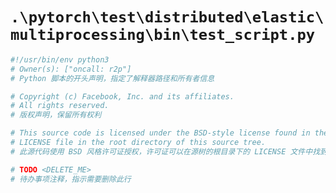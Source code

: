 # `.\pytorch\test\distributed\elastic\multiprocessing\bin\test_script.py`

```py
#!/usr/bin/env python3
# Owner(s): ["oncall: r2p"]
# Python 脚本的开头声明，指定了解释器路径和所有者信息

# Copyright (c) Facebook, Inc. and its affiliates.
# All rights reserved.
# 版权声明，保留所有权利

# This source code is licensed under the BSD-style license found in the
# LICENSE file in the root directory of this source tree.
# 此源代码使用 BSD 风格许可证授权，许可证可以在源树的根目录下的 LICENSE 文件中找到

# TODO <DELETE_ME>
# 待办事项注释，指示需要删除此行
```